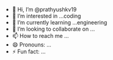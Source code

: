 - 👋 Hi, I’m @prathyushkv19
- 👀 I’m interested in ...coding
- 🌱 I’m currently learning ...engineering
- 💞️ I’m looking to collaborate on ...
- 📫 How to reach me ...
- 😄 Pronouns: ...
- ⚡ Fun fact: ...

<!---
prathyushkv19/prathyushkv19 is a ✨ special ✨ repository because its `README.md` (this file) appears on your GitHub profile.
You can click the Preview link to take a look at your changes.
--->
